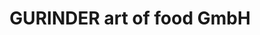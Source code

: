 ---
title: "GURINDER art of food GmbH"
url: /rothenhausen/gurinder-art-of-food-gmbh/
shop: Lebensmittel
---